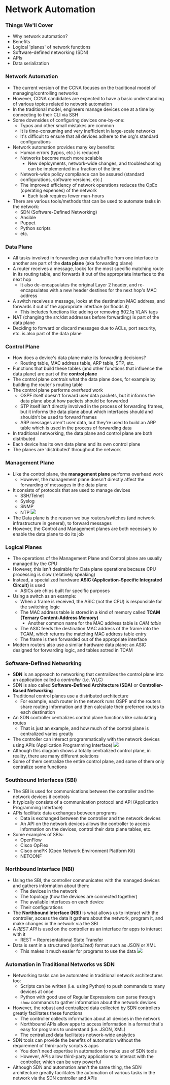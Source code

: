 # Network Automation
### Things We'll Cover
- Why network automation?
- Benefits
- Logical 'planes' of network functions
- Software-defined networking (SDN)
- APIs
- Data serialization
### Network Automation
- The current version of the CCNA focuses on the traditional model of managing/controlling networks
- However, CCNA candidates are expected to have a basic understanding of various topics related to network automation
- In the traditional model, engineers manage devices one at a time by connecting to their CLI via SSH
- Some downsides of configuring devices one-by-one:
	- Typos and other small mistakes are common
	- It is time-consuming and very inefficient in large-scale networks
	- It's difficult to ensure that all devices adhere to the org's standard configurations
- Network automation provides many key benefits:
	- Human errors (typos, etc.) is reduced
	- Networks become much more scalable
		- New deployments, network-wide changes, and troubleshooting can be implemented in a fraction of the time
	- Network-wide policy compliance can be assured (standard configurations, software versions, etc.)
	- The improved efficiency of network operations reduces the OpEx (operating expenses) of the network
		- Each task requires fewer man-hours
- There are various tools/methods that can be used to automate tasks in the network:
	- SDN (Software-Defined Networking)
	- Ansible
	- Puppet
	- Python scripts
	- etc.
### Data Plane
- All tasks involved in forwarding user data/traffic from one interface to another are part of the **data plane** (aka forwarding plane)
- A router receives a message, looks for the most specific matching route in its routing table, and forwards it out of the appropriate interface to the next hop
	- It also de-encapsulates the original Layer 2 header, and re-encapsulates with a new header destines for the next hop's MAC address
- A switch receives a message, looks at the destination MAC address, and forwards it out of the appropriate interface (or floods it)
	- This includes functions like adding or removing 802.1q VLAN tags
- NAT (changing the src/dst addresses before forwarding) is part of the data plane
- Deciding to forward or discard messages due to ACLs, port security, etc. is also part of the data plane
### Control Plane
- How does a device's data plane make its forwarding decisions?
	- Routing table, MAC address table, ARP table, STP, etc.
- Functions that build these tables (and other functions that influence the data plane) are part of the **control plane**
- The control plane *controls* what the data plane does, for example by building the router's routing table
- The control plane performs *overhead* work
	- OSPF itself doesn't forward user data packets, but it informs the data plane about how packets should be forwarded
	- STP itself isn't directly involved in the process of forwarding frames, but it informs the data plane about which interfaces should and shouldn't be used to forward frames
	- ARP messages aren't user data, but they're used to build an ARP table which is used in the process of forwarding data
- In traditional networking, the data plane and control plane are both distributed
- Each device has its own data plane and its own control plane
- The planes are 'distributed' throughout the network
### Management Plane
- Like the control plane, the **management plane** performs overhead work
	- However, the management plane doesn't directly affect the forwarding of messages in the data plane
- It consists of protocols that are used to manage devices
	- SSH/Telnet
	- Syslog
	- SNMP
	- NTP
![](attachments/9c2ca36f3cd80099b67f2298599418e2.png)
- The Data plane is the reason we buy routers/switches (and network infrastructure in general), to forward messages
- However, the Control and Management planes are both necessary to enable the data plane to do its job
### Logical Planes
- The operations of the Management Plane and Control plane are usually managed by the CPU
- However, this isn't desirable for Data plane operations because CPU processing is slow (relatively speaking)
- Instead, a specialized hardware **ASIC (Application-Specific Integrated Circuit)** is used
	- ASICs are chips built for specific purposes
- Using a switch as an example:
	- When a frame is received, the ASIC (not the CPU) is responsible for the switching logic
	- The MAC address table is stored in a kind of memory called **TCAM (Ternary Content-Address Memory)**
		- Another common name for the MAC address table is *CAM table*
	- The ASIC feeds the destination MAC address of the frame into the TCAM, which returns the matching MAC address table entry
	- The frame is then forwarded out of the appropriate interface
- Modern routers also use a similar hardware data plane: an ASIC designed for forwarding logic, and tables sotred in TCAM
### Software-Defined Networking
- **SDN** is an approach to networking that centralizes the control plane into an application called a *controller* (i.e. WLC)
- SDN is also called **Software-Defined Architecture (SDA)** or **Controller-Based Networking**
- Traditional control planes use a distributed architecture
	- For example, each router in the network runs OSPF and the routers share routing information and then calculate their preferred routes to each destination
- An SDN controller centralizes control plane functions like calculating routes
	- That is just an example, and how much of the control plane is centralized varies greatly
- The controller can interact programmatically with the network devices using APIs (Application Programming Interface)
![](attachments/77e8b1cecb5b27fddb5d46dfc9aab3bd.png)
- Although this diagram shows a totally centralized control plane, in reality, there are many different solutions
- Some of them centralize the entire control plane, and some of them only centralize some functions
### Southbound Interfaces (SBI)
- The SBI is used for communications between the controller and the network devices it controls
- It typically consists of a communication protocol and API (Application Programming Interface)
- APIs facilitate data exchanges between programs
	- Data is exchanged between the controller and the network devices
	- An API on the network devices allows the controller to access information on the devices, control their data plane tables, etc.
- Some examples of SBIs:
	- OpenFlow
	- Cisco OpFlex
	- Cisco onePK (Open Network Environment Platform Kit)
	- NETCONF
### Northbound Interface (NBI)
- Using the SBI, the controller communicates with the managed devices and gathers information about them:
	- The devices in the network
	- The topology (how the devices are connected together)
	- The available interfaces on each device
	- Their configurations
- The **Northbound Interface (NBI)** is what allows us to interact with the controller, access the data it gathers about the network, program it, and make changes in the network via the SBI
- A *REST API* is used on the controller as an interface for apps to interact with it
	- REST = Representational State Transfer
- Data is sent in a structured (*serialized*) format such as JSON or XML
	- This makes it much easier for programs to use the data
![](attachments/83c84624890278bea5baba0c4cd95e9d.png)
### Automation in Traditional Networks vs SDN
- Networking tasks can be automated in traditional network architectures too:
	- Scripts can be written (i.e. using Python) to push commands to many devices at once
	- Python with good use of Regular Expressions can parse through `show` commands to gather information about the network devices
- However, the robust and centralized data collected by SDN controllers greatly facilitates these functions
	- The controller collects information about all devices in the network
	- Northbound APIs allow apps to access information in a format that's easy for programs to understand (i.e. JSON, XML)
	- The centralized data facilitates network-wide analytics
- SDN tools can provide the benefits of automation without the requirement of third-party scripts & apps
	- You don't need expertise in automation to make use of SDN tools
	- However, APIs allow third-party applications to interact with the controller, which can be very powerful
- Although SDN and automation aren't the same thing, the SDN architecture greatly facilitates the automation of various tasks in the network via the SDN controller and APIs